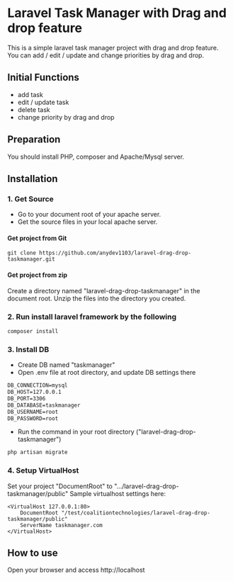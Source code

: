 # Laravel Task Manager with Drag and drop feature

This is a simple laravel task manager project with drag and drop feature.
You can add / edit / update and change priorities by drag and drop.

## Initial Functions
* add task
* edit / update task
* delete task
* change priority by drag and drop

## Preparation
You should install PHP, composer and Apache/Mysql server.

## Installation

### 1. Get Source
- Go to your document root of your apache server.
- Get the source files in your local apache server.
#### Get project from Git
```git
git clone https://github.com/anydev1103/laravel-drag-drop-taskmanager.git
```
#### Get project from zip
Create a directory named "laravel-drag-drop-taskmanager" in the document root.
Unzip the files into the directory you created.
### 2. Run install laravel framework by the following
```cmd
composer install
```
### 3. Install DB
- Create DB named "taskmanager"
- Open .env file at root directory, and update DB settings there
```txt
DB_CONNECTION=mysql
DB_HOST=127.0.0.1
DB_PORT=3306
DB_DATABASE=taskmanager
DB_USERNAME=root
DB_PASSWORD=root
```
- Run the command in your root directory ("laravel-drag-drop-taskmanager")
```php
php artisan migrate
```
### 4. Setup VirtualHost
Set your project "DocumentRoot" to ".../laravel-drag-drop-taskmanager/public"
Sample virtualhost settings here:
```config
<VirtualHost 127.0.0.1:80>
    DocumentRoot "/test/coalitiontechnologies/laravel-drag-drop-taskmanager/public"
    ServerName taskmanager.com
</VirtualHost>
```
## How to use
Open your browser and access http://localhost